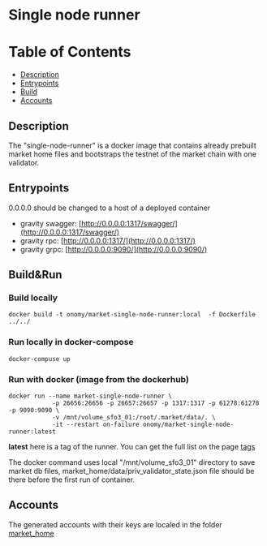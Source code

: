 # Single node runner

Table of Contents
=================
*  [Description](#Description)
*  [Entrypoints](#Entrypoints)
*  [Build](#Build&Run)
*  [Accounts](#Accounts)

## Description

The "single-node-runner" is a docker image that contains already prebuilt market home files and bootstraps 
the testnet of the market chain with one validator. 

## Entrypoints

0.0.0.0 should be changed to a host of a deployed container

- gravity swagger: [http://0.0.0.0:1317/swagger/](http://0.0.0.0:1317/swagger/)
- gravity rpc: [http://0.0.0.0:1317/](http://0.0.0.0:1317/)
- gravity grpc: [http://0.0.0.0:9090/](http://0.0.0.0:9090/)

## Build&Run

### Build locally

  ```
  docker build -t onomy/market-single-node-runner:local  -f Dockerfile ../../
  ```
### Run locally in docker-compose

  ```
  docker-compuse up  
  ```


### Run with docker (image from the dockerhub)

  ```
  docker run --name market-single-node-runner \
              -p 26656:26656 -p 26657:26657 -p 1317:1317 -p 61278:61278 -p 9090:9090 \
              -v /mnt/volume_sfo3_01:/root/.market/data/. \
              -it --restart on-failure onomy/market-single-node-runner:latest
  ```

  **latest** here is a tag of the runner. You can get the full list on the page [tags](https://hub.docker.com/repository/docker/onomy/market-single-node-runner/tags?page=1&ordering=last_updated)

  The docker command uses local "/mnt/volume_sfo3_01" directory to save market db files, market_home/data/priv_validator_state.json
  file should be there before the first run of container.

## Accounts

The generated accounts with their keys are localed in the folder [market_home](./market_home)




